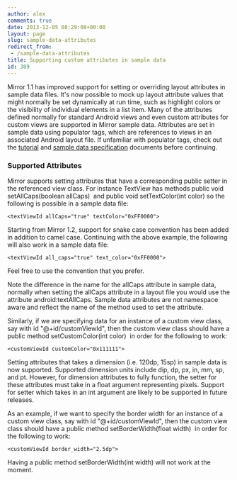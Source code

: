 ```yaml
---
author: alex
comments: true
date: 2013-12-05 08:29:08+00:00
layout: page
slug: sample-data-attributes
redirect_from:
 - /sample-data-attributes
title: Supporting custom attributes in sample data
id: 389
---
```


Mirror 1.1 has improved support for setting or overriding layout attributes in sample data files. It's now possible to mock up layout attribute values that might normally be set dynamically at run time, such as highlight colors or the visibility of individual elements in a list item. Many of the attributes defined normally for standard Android views and even custom attributes for custom views are supported in Mirror sample data. Attributes are set in sample data using populator tags, which are references to views in an associated Android layout file. If unfamiliar with populator tags, check out the [tutorial](/mirror-tutorial/) and [sample data specification](/sample-data-specifications/) documents before continuing.





### Supported Attributes





Mirror supports setting attributes that have a corresponding public setter in the referenced view class. For instance TextView has methods public void setAllCaps(boolean allCaps)  and public void setTextColor(int color) so the following is possible in a sample data file:





`<textViewId allCaps="true" textColor="0xFF0000">
`




Starting from Mirror 1.2, support for snake case convention has been added in addition to camel case. Continuing with the above example, the following will also work in a sample data file:





`<textViewId all_caps="true" text_color="0xFF0000">
`




Feel free to use the convention that you prefer.





Note the difference in the name for the allCaps attribute in sample data, normally when setting the allCaps attribute in a layout file you would use the attribute android:textAllCaps. Sample data attributes are not namespace aware and reflect the name of the method used to set the attribute.





Similarly, if we are specifying data for an instance of a custom view class, say with id "@+id/customViewId", then the custom view class should have a public method setCustomColor(int color)  in order for the following to work:





`<customViewId customColor="0x111111">
`




Setting attributes that takes a dimension (i.e. 120dp, 15sp) in sample data is now supported. Supported dimension units include dip, dp, px, in, mm, sp, and pt. However, for dimension attributes to fully function, the setter for these attributes must take in a float argument representing pixels. Support for setter which takes in an int argument are likely to be supported in future releases.





As an example, if we want to specify the border width for an instance of a custom view class, say with id "@+id/customViewId", then the custom view class should have a public method setBorderWidth(float width)  in order for the following to work:





`<customViewId border_width="2.5dp">
`




Having a public method setBorderWidth(int width) will not work at the moment.



